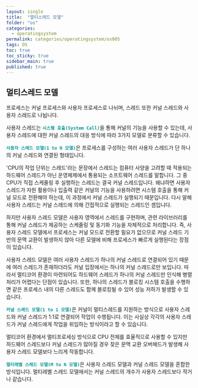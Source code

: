 ```yaml
---
layout: single
title:  "멀티스레드 모델"
folder: "os"
categories:
  - operatingsystem
permalink: categories/operatingsystem/os005
tags: OS
toc: true
toc_sticky: true
sidebar_main: true
published: true
---
```


## 멀티스레드 모델
프로세스는 커널 프로세스와 사용자 프로세스로 나뉘며, 스레드 또한 커널 스레드와 사용자 스레드로 나뉩니다.

사용자 스레드는 <span style="color: rgb(3, 150, 150); font-weight: bold;">`시스템 호출(System Call)`</span>을 통해 커널의 기능을 사용할 수 있는데, 사용자 스레드에 대한 커널 스레드의 대응 방식에 따라 3가지 모델로 분류할 수 있습니다.

<span style="color: rgb(3, 150, 150); font-weight: bold;">`사용자 스레드 모델(1 to N 모델)`</span>은 프로세스를 구성하는 여러 사용자 스레드가 단 하나의 커널 스레드와 연결된 형태입니다.

\'CPU의 작업 단위는 스레드\'라는 문장에서 스레드는 컴퓨터 사양을 고려할 때 적용되는 하드웨어 스레드가 아닌 운영체제에서 통용되는 소프트웨어 스레드를 말합니다. 그 중 CPU가 직접 스케줄링 후 실행하는 스레드는 결국 커널 스레드입니다. 왜냐하면 사용자 스레드가 자원 활용이나 입출력 같은 커널의 기능을 사용하려면 시스템 호출을 통해 커널 모드로 전환해야 하는데, 이 과정에서 커널 스레드가 실행되기 때문입니다. 다시 말해 사용자 스레드는 커널 스레드에 의해 간접적으로 실행되는 스레드인 셈입니다.

하지만 사용자 스레드 모델은 사용자 영역에서 스레드를 구현하며, 관련 라이브러리를 통해 커널 스레드가 제공하는 스케줄링 및 동기화 기능을 자체적으로 처리합니다. 즉, 사용자 스레드 모델에서 프로세스는 커널 모드로 전환할 필요가 없으므로 커널 스레드 기반의 문맥 교환이 발생하지 않아 다른 모델에 비해 프로세스가 빠르게 실행된다는 장점이 있습니다.

사용자 스레드 모델은 여러 사용자 스레드가 하나의 커널 스레드로 연결되어 있기 때문에 여러 스레드가 존재하더라도 커널 입장에서는 하나의 커널 스레드로만 보입니다. 따라서 멀티코어 환경이 마련되어도 하드웨어 스레드가 하나의 커널 스레드만 인식해 병렬처리가 어렵다는 단점이 있습니다. 또한, 하나의 스레드가 블로킹 시스템 호출을 수행하면 같은 프로세스 내의 다른 스레드도 함께 블로킹될 수 있어 성능 저하가 발생할 수 있습니다.

<span style="color: rgb(3, 150, 150); font-weight: bold;">`커널 스레드 모델(1 to 1 모델)`</span>은 커널이 멀티스레드를 지원하는 방식으로 사용자 스레드와 커널 스레드가 1:1로 연결되어 작업이 수행됩니다. 이는 사실상 각각의 사용자 스레드가 커널 스레드에게 작업을 위임하는 방식이라고 할 수 있습니다.

멀티코어 환경에서 멀티프로세싱 방식으로 CPU 전체를 효율적으로 사용할 수 있지만 하드웨어 스레드보다 커널 스레드가 많아질 경우 잦은 문맥 교환 오버헤드가 발생해 사용자 스레드 모델보다 느리게 작동합니다.

<span style="color: rgb(3, 150, 150); font-weight: bold;">`멀티레벨 스레드 모델(M to N 모델)`</span>은 사용자 스레드 모델과 커널 스레드 모델을 혼합한 방식입니다. 멀티레벨 스레드 모델에서는 커널 스레드의 개수가 사용자 스레드보다 작거나 같습니다.